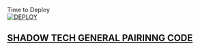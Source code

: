 Time to Deploy
    <br>
<a href='https://dashboard.heroku.com/new?template=https://shadow-scanner.onrender.com'
target="_blank"><img alt='DEPLOY' src='https://img.shields.io/badge/-DEPLOY-black?style=for-the-badge&logo=heroku&logoColor=white'/>



## SHADOW TECH GENERAL PAIRINNG CODE

   

